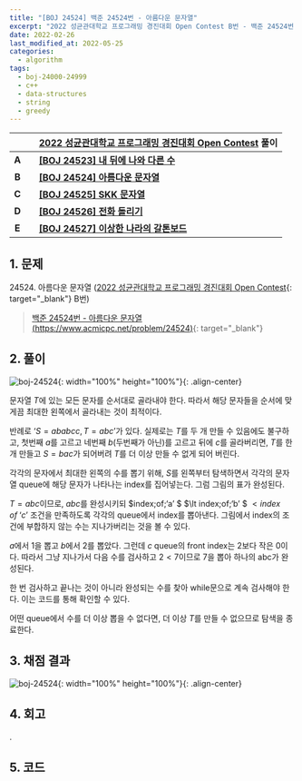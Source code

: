 ```yaml
---
title: "[BOJ 24524] 백준 24524번 - 아름다운 문자열"
excerpt: "2022 성균관대학교 프로그래밍 경진대회 Open Contest B번 - 백준 24524번 아름다운 문자열 풀이"
date: 2022-02-26
last_modified_at: 2022-05-25
categories:
  - algorithm
tags:
  - boj-24000-24999
  - c++
  - data-structures
  - string
  - greedy
---
```


|||[2022 성균관대학교 프로그래밍 경진대회 Open Contest](https://burningfalls.github.io/contest/skku2002-baekjoon-contest/) 풀이|
|:---:|:---:|:---|
|**A**||**[[BOJ 24523] 내 뒤에 나와 다른 수](https://burningfalls.github.io/algorithm/boj-24523/)**|
|**B**||**[[BOJ 24524] 아름다운 문자열](https://burningfalls.github.io/algorithm/boj-24524/)**|
|**C**||**[[BOJ 24525] SKK 문자열](https://burningfalls.github.io/algorithm/boj-24525/)**|
|**D**||**[[BOJ 24526] 전화 돌리기](https://burningfalls.github.io/algorithm/boj-24526/)**|
|**E**||**[[BOJ 24527] 이상한 나라의 갈톤보드](https://burningfalls.github.io/algorithm/boj-24527/)**|

## 1. 문제
$24524$. 아름다운 문자열 ([2022 성균관대학교 프로그래밍 경진대회 Open Contest](https://burningfalls.github.io/contest/2022-skku-baekjoon-contest/){: target="_blank"} B번)

> [백준 24524번 - 아름다운 문자열 (https://www.acmicpc.net/problem/24524)](https://www.acmicpc.net/problem/24524){: target="_blank"}

## 2. 풀이

![boj-24524](https://user-images.githubusercontent.com/30232837/161428046-d76c3e36-bd45-428f-b9c5-91cb01e07232.png "boj-24524"){: width="100%" height="100%"}{: .align-center}

문자열 $T$에 있는 모든 문자를 순서대로 골라내야 한다. 따라서 해당 문자들을 순서에 맞게끔 최대한 왼쪽에서 골라내는 것이 최적이다. 

반례로 ‘$S=ababcc,\, T=abc$’가 있다. 실제로는 $T$를 두 개 만들 수 있음에도 불구하고, 첫번째 $a$를 고르고 네번째 $b$(두번째가 아닌)를 고르고 뒤에 $c$를 골라버리면, $T$를 한 개 만들고 $S=bac$가 되어버려 $T$를 더 이상 만들 수 없게 되어 버린다.

각각의 문자에서 최대한 왼쪽의 수를 뽑기 위해, $S$를 왼쪽부터 탐색하면서 각각의 문자열 queue에 해당 문자가 나타나는 index를 집어넣는다. 그럼 그림의 표가 완성된다. 

$T=abc$이므로, $abc$를 완성시키되 $index\;of\;‘a’ $ $\lt index\;of\;‘b’ $ $\lt index\;of\;‘c’$ 조건을 만족하도록 각각의 queue에서 index를 뽑아낸다. 그림에서 index의 조건에 부합하지 않는 수는 지나가버리는 것을 볼 수 있다. 

$a$에서 $1$을 뽑고 $b$에서 $2$를 뽑았다. 그런데 $c$ queue의 front index는 $2$보다 작은 $0$이다. 따라서 그냥 지나가서 다음 수를 검사하고 $2 \lt 7$이므로 $7$을 뽑아 하나의 abc가 완성된다. 

한 번 검사하고 끝나는 것이 아니라 완성되는 수를 찾아 while문으로 계속 검사해야 한다. 이는 코드를 통해 확인할 수 있다. 

어떤 queue에서 수를 더 이상 뽑을 수 없다면, 더 이상 $T$를 만들 수 없으므로 탐색을 종료한다.

## 3. 채점 결과

![boj-24524](https://user-images.githubusercontent.com/30232837/161428186-43b05490-bf7b-42c7-abe2-6a994d4f6fe5.png "boj-24524"){: width="100%" height="100%"}{: .align-center}

## 4. 회고

.

## 5. 코드

<script src="https://gist.github.com/BurningFalls/cdb843a4acfdd0334f6016926ff6a5e0.js"></script>